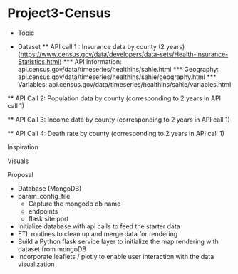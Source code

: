 # Project3-Census

* Topic

* Dataset
** API call 1 : Insurance data by county (2 years) (https://www.census.gov/data/developers/data-sets/Health-Insurance-Statistics.html) 
*** API information: api.census.gov/data/timeseries/healthins/sahie.html
*** Geography: api.census.gov/data/timeseries/healthins/sahie/geography.html
*** Variables: api.census.gov/data/timeseries/healthins/sahie/variables.html

** API Call 2: Population data by county (corresponding to 2 years in API call 1)

** API Call 3: Income data by county (corresponding to 2 years in API call 1)

** API Call 4: Death rate by county (corresponding to 2 years in API call 1)

Inspiration

Visuals


Proposal
- Database (MongoDB)
- param_config_file
    - Capture the mongodb db name
    - endpoints
    - flask site port
- Initialize database with api calls to feed the starter data 
- ETL routines to clean up and merge data for rendering
- Build a Python flask service layer to initialize the map rendering with dataset from mongoDB
- Incorporate leaflets / plotly to enable user interaction with the data visualization


